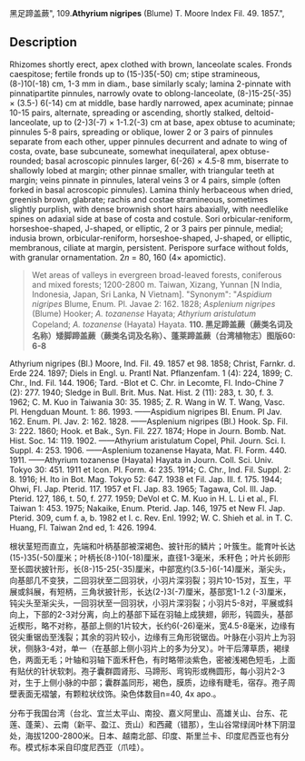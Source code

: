 黑足蹄盖蕨",
109.**Athyrium nigripes** (Blume) T. Moore Index Fil. 49. 1857.",

## Description
Rhizomes shortly erect, apex clothed with brown, lanceolate scales. Fronds caespitose; fertile fronds up to (15-)35(-50) cm; stipe stramineous, (8-)10(-18) cm, 1-3 mm in diam., base similarly scaly; lamina 2-pinnate with pinnatipartite pinnules, narrowly ovate to oblong-lanceolate, (8-)15-25(-35) × (3.5-) 6(-14) cm at middle, base hardly narrowed, apex acuminate; pinnae 10-15 pairs, alternate, spreading or ascending, shortly stalked, deltoid-lanceolate, up to (2-)3(-7) × 1-1.2(-3) cm at base, apex obtuse to acuminate; pinnules 5-8 pairs, spreading or oblique, lower 2 or 3 pairs of pinnules separate from each other, upper pinnules decurrent and adnate to wing of costa, ovate, base subcuneate, somewhat inequilateral, apex obtuse-rounded; basal acroscopic pinnules larger, 6(-26) × 4.5-8 mm, biserrate to shallowly lobed at margin; other pinnae smaller, with triangular teeth at margin; veins pinnate in pinnules, lateral veins 3 or 4 pairs, simple (often forked in basal acroscopic pinnules). Lamina thinly herbaceous when dried, greenish brown, glabrate; rachis and costae stramineous, sometimes slightly purplish, with dense brownish short hairs abaxially, with needlelike spines on adaxial side at base of costa and costule. Sori orbicular-reniform, horseshoe-shaped, J-shaped, or elliptic, 2 or 3 pairs per pinnule, medial; indusia brown, orbicular-reniform, horseshoe-shaped, J-shaped, or elliptic, membranous, ciliate at margin, persistent. Perispore surface without folds, with granular ornamentation. 2*n* = 80, 160 (4× apomictic).

> Wet areas of valleys in evergreen broad-leaved forests, coniferous and mixed forests; 1200-2800 m. Taiwan, Xizang, Yunnan [N India, Indonesia, Japan, Sri Lanka, N Vietnam].
  "Synonym": "*Aspidium nigripes* Blume, Enum. Pl. Javae 2: 162. 1828; *Asplenium nigripes* (Blume) Hooker; *A. tozanense* Hayata; *Athyrium aristulatum* Copeland; *A. tozanense* (Hayata) Hayata.
**110. 黑足蹄盖蕨（蕨类名词及名称）矮脚蹄盖蕨（蕨类名词及名称）、蓬莱蹄盖蕨（台湾植物志）图版60: 6-8**

Athyrium nigripes (Bl.) Moore, Ind. Fil. 49. 1857 et 98. 1858; Christ, Farnkr. d. Erde 224. 1897; Diels in Engl. u. Prantl Nat. Pflanzenfam. 1 (4): 224, 1899; C. Chr., Ind. Fil. 144. 1906; Tard. -Blot et C. Chr. in Lecomte, Fl. Indo-Chine 7 (2): 277. 1940; Sledge in Bull. Brit. Mus. Nat. Hist. 2 (11): 283, t. 30, f. 3. 1962; C. M. Kuo in Taiwania 30: 35. 1985; Z. R. Wang in W. T. Wang, Vasc. Pl. Hengduan Mount. 1: 86. 1993. ——Aspidium nigripes Bl. Enum. Pl Jav. 162. Enum. Pl. Jav. 2: 162. 1828. ——Asplenium nigripes (Bl.) Hook. Sp. Fil. 3: 222. 1860; Hook. et Bak., Syn. Fil. 227. 1874; Hope in Journ. Bomb. Nat. Hist. Soc. 14: 119. 1902. ——Athyrium aristulatum Copel, Phil. Journ. Sci. I. Suppl. 4: 253. 1906. ——Asplenium tozanense Hayata, Mat. Fl. Form. 440. 1911. ——Athyrium tozanense (Hayata) Hayata in Journ. Coll. Sci. Univ. Tokyo 30: 451. 1911 et Icon. Pl. Form. 4: 235. 1914; C. Chr., Ind. Fil. Suppl. 2: 8. 1916; H. Ito in Bot. Mag. Tokyo 52: 647. 1938 et Fil. Jap. Ill. f. 175. 1944; Ohwi, Fl. Jap. Pterid. 117. 1957 et Fl. Jap. 83. 1965; Tagawa, Col. Ill. Jap. Pterid. 127, 186, t. 50, f. 277. 1959; DeVol et C. M. Kuo in H. L. Li et al., Fl. Taiwan 1: 453. 1975; Nakaike, Enum. Pterid. Jap. 146, 1975 et New Fl. Jap. Pterid. 309, cum f. a, b. 1982 et l. c. Rev. Enl. 1992; W. C. Shieh et al. in T. C. Huang, Fl. Taiwan 2nd ed, 1: 426. 1994.

根状茎短而直立，先端和叶柄基部被深褐色、披针形的鳞片；叶簇生。能育叶长达(15-)35(-50)厘米；叶柄长(8-)10(-18)厘米，直径1-3毫米，禾秆色；叶片长卵形至长圆状披针形，长(8-)15-25(-35)厘米，中部宽约(3.5-)6(-14)厘米，渐尖头，向基部几不变狭，二回羽状至二回羽状，小羽片深羽裂；羽片10-15对，互生，平展或斜展，有短柄，三角状披针形，长达(2-)3(-7)厘米，基部宽1-1.2 (-3)厘米，钝尖头至渐尖头，一回羽状至一回羽状，小羽片深羽裂；小羽片5-8对，平展或斜向上，下部的2-3对分离，向上的基部下延在羽轴上成狭翅，卵形，钝圆头，基部近楔形，略不对称，基部上侧的1片较大，长约6(-26)毫米，宽4.5-8毫米，边缘有锐尖重锯齿至浅裂；其余的羽片较小，边缘有三角形锐锯齿。叶脉在小羽片上为羽状，侧脉3-4对，单一（在基部上侧小羽片上的多为分叉）。叶干后薄草质，褐绿色，两面无毛；叶轴和羽轴下面禾秆色，有时略带淡紫色，密被浅褐色短毛，上面有贴伏的针状软刺。孢子囊群圆肾形、马蹄形、弯钩形或椭圆形，每小羽片2-3对，生于上侧小脉的中部；囊群盖同形，褐色，膜质，边缘有睫毛，宿存。孢子周壁表面无褶皱，有颗粒状纹饰。染色体数目n=40, 4x apo.。

分布于我国台湾（台北、宜兰太平山、南投、嘉义阿里山、高雄关山、台东、花莲、蓬莱）、云南（新平、盈江、贡山）和西藏（错那），生山谷常绿阔叶林下阴湿处，海拔1200-2800米。日本、越南北部、印度、斯里兰卡、印度尼西亚也有分布。模式标本采自印度尼西亚（爪哇）。

